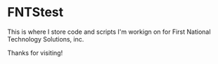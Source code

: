 # FNTStest

This is where I store code and scripts I'm workign on for First National Technology Solutions, inc. 

Thanks for visiting! 
